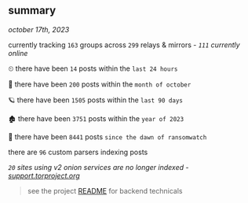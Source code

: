 
## summary
_october 17th, 2023_

currently tracking `163` groups across `299` relays & mirrors - _`111` currently online_

⏲ there have been `14` posts within the `last 24 hours`

🦈 there have been `200` posts within the `month of october`

🪐 there have been `1505` posts within the `last 90 days`

🏚 there have been `3751` posts within the `year of 2023`

🦕 there have been `8441` posts `since the dawn of ransomwatch`

there are `96` custom parsers indexing posts

_`20` sites using v2 onion services are no longer indexed - [support.torproject.org](https://support.torproject.org/onionservices/v2-deprecation/)_

> see the project [README](https://github.com/joshhighet/ransomwatch#ransomwatch--) for backend technicals
